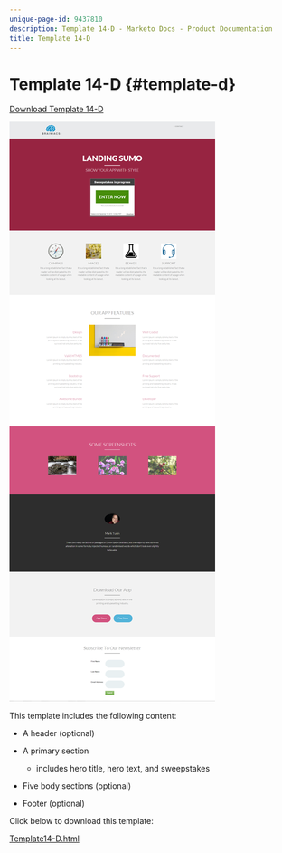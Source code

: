 ```yaml
---
unique-page-id: 9437810
description: Template 14-D - Marketo Docs - Product Documentation
title: Template 14-D
---
```


# Template 14-D {#template-d}

[Download Template 14-D](http://docs.marketo.com/download/attachments/9437810/template-14d.html?version=1&modificationdate=1438980314000&api=v2)

![](assets/image2015-8-13-10-3a36-3a45.png)

This template includes the following content:

* A header (optional)
* A primary section

    * includes hero title, hero text, and sweepstakes

* Five body sections (optional)
* Footer (optional)

Click below to download this template:

[Template14-D.html](http://docs.marketo.com/download/attachments/9437810/template-14d.html?version=1&modificationdate=1438980314000&api=v2)
